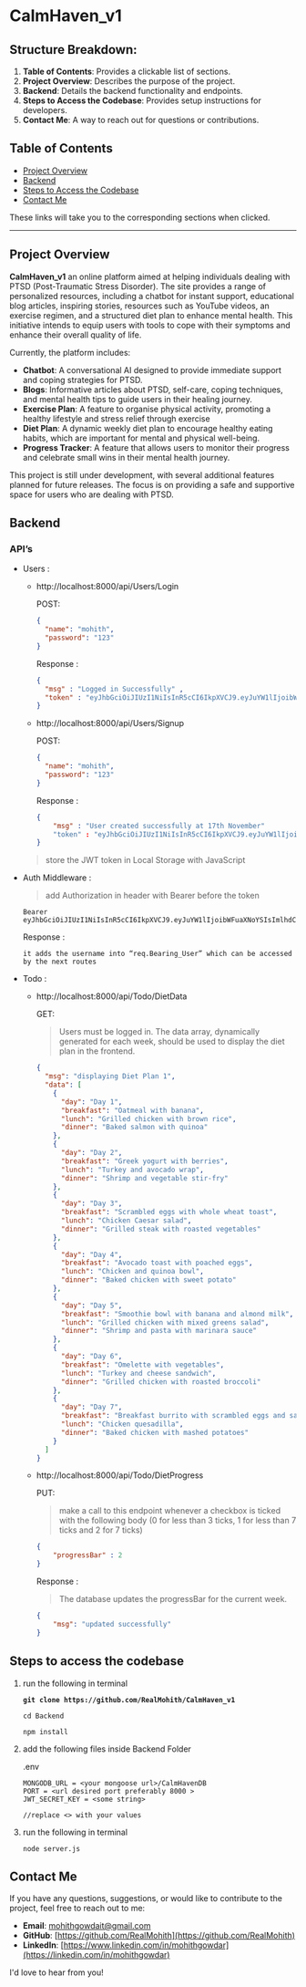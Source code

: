 # CalmHaven_v1


## Structure Breakdown:
1. **Table of Contents**: Provides a clickable list of sections.
2. **Project Overview**: Describes the purpose of the project.
3. **Backend**: Details the backend functionality and endpoints.
4. **Steps to Access the Codebase**: Provides setup instructions for developers.
5. **Contact Me**: A way to reach out for questions or contributions.


## Table of Contents
- [Project Overview](#project-overview)
- [Backend](#backend)
- [Steps to Access the Codebase](#steps-to-access-the-codebase)
- [Contact Me](#contact-me)

These links will take you to the corresponding sections when clicked.

---


## Project Overview

**CalmHaven_v1** an online platform aimed at helping individuals dealing with PTSD (Post-Traumatic Stress Disorder). The site provides a range of personalized resources, including a chatbot for instant support, educational blog articles, inspiring stories, resources such as YouTube videos, an exercise regimen, and a structured diet plan to enhance mental health. This initiative intends to equip users with tools to cope with their symptoms and enhance their overall quality of life.

Currently, the platform includes:

- **Chatbot**: A conversational AI designed to provide immediate support and coping strategies for PTSD.
- **Blogs**: Informative articles about PTSD, self-care, coping techniques, and mental health tips to guide users in their healing journey.
- **Exercise Plan**: A feature to organise physical activity, promoting a healthy lifestyle and stress relief through exercise
- **Diet Plan**: A dynamic weekly diet plan to encourage healthy eating habits, which are important for mental and physical well-being.
- **Progress Tracker**: A feature that allows users to monitor their progress and celebrate small wins in their mental health journey.

This project is still under development, with several additional features planned for future releases. The focus is on providing a safe and supportive space for users who are dealing with PTSD.


## Backend

### API’s




- Users :
    
    
    - http://localhost:8000/api/Users/Login
        
        POST:
        
        ```json
        {
          "name": "mohith",
          "password": "123"
        }
        ```
        
        Response :
        
        ```json
        { 
          "msg" : "Logged in Successfully" ,
          "token" : "eyJhbGciOiJIUzI1NiIsInR5cCI6IkpXVCJ9.eyJuYW1lIjoibW9oaXRoIn0.BA-741VBIYXE6pMxd-xsEcSK8GA91Ol1mXFv0BnID1c"
        }
        ```
        
    - http://localhost:8000/api/Users/Signup
        
        POST:
        
        ```json
        {
          "name": "mohith",
          "password": "123"
        }
        ```
        
        Response :
        
        ```json
        {
        	"msg" : "User created successfully at 17th November"
        	"token" : "eyJhbGciOiJIUzI1NiIsInR5cCI6IkpXVCJ9.eyJuYW1lIjoibW9oaXRoIn0.BA-741VBIYXE6pMxd-xsEcSK8GA91Ol1mXFv0BnID1c"
        }
        ```
        
    
    > store the JWT token in Local Storage  with JavaScript
    > 

- Auth Middleware :
    
    
    > add Authorization in header with Bearer before the token
    > 
    
    ```
    Bearer eyJhbGciOiJIUzI1NiIsInR5cCI6IkpXVCJ9.eyJuYW1lIjoibWFuaXNoYSIsImlhdCI6MTczMTgxMDUyMSwiZXhwIjoxNzMxODE0MTIxfQ.oOp9cDPKB8pl5UeRG3AExPPM0lm9Axq5LKnj9RTRcIw
    ```
    
    Response : 
    
    ```
    it adds the username into “req.Bearing_User” which can be accessed by the next routes
    ```
    

- Todo :
    - http://localhost:8000/api/Todo/DietData
        
        GET:
        
        > Users must be logged in. The data array, dynamically generated for each week, should be used to display the diet plan in the frontend.
        > 
        
        ```json
        {
          "msg": "displaying Diet Plan 1",
          "data": [
            {
              "day": "Day 1",
              "breakfast": "Oatmeal with banana",
              "lunch": "Grilled chicken with brown rice",
              "dinner": "Baked salmon with quinoa"
            },
            {
              "day": "Day 2",
              "breakfast": "Greek yogurt with berries",
              "lunch": "Turkey and avocado wrap",
              "dinner": "Shrimp and vegetable stir-fry"
            },
            {
              "day": "Day 3",
              "breakfast": "Scrambled eggs with whole wheat toast",
              "lunch": "Chicken Caesar salad",
              "dinner": "Grilled steak with roasted vegetables"
            },
            {
              "day": "Day 4",
              "breakfast": "Avocado toast with poached eggs",
              "lunch": "Chicken and quinoa bowl",
              "dinner": "Baked chicken with sweet potato"
            },
            {
              "day": "Day 5",
              "breakfast": "Smoothie bowl with banana and almond milk",
              "lunch": "Grilled chicken with mixed greens salad",
              "dinner": "Shrimp and pasta with marinara sauce"
            },
            {
              "day": "Day 6",
              "breakfast": "Omelette with vegetables",
              "lunch": "Turkey and cheese sandwich",
              "dinner": "Grilled chicken with roasted broccoli"
            },
            {
              "day": "Day 7",
              "breakfast": "Breakfast burrito with scrambled eggs and sausage",
              "lunch": "Chicken quesadilla",
              "dinner": "Baked chicken with mashed potatoes"
            }
          ]
        }
        ```
        
    - http://localhost:8000/api/Todo/DietProgress
        
        PUT:
        
        > make a call to this endpoint whenever a checkbox is ticked with the following body (0 for less than 3 ticks, 1 for less than 7 ticks and 2 for 7 ticks)
        > 
        
        ```json
        {
        	"progressBar" : 2 
        }
        ```
        
        Response :
        
        > The database updates the progressBar for the current week.
        > 
        
        ```json
        {
            "msg": "updated successfully"
        }
        ```
        

## Steps to access the codebase

1. run the following in terminal
    
    **`git clone https://github.com/RealMohith/CalmHaven_v1`**
    
    ` cd Backend `
    
    `npm install`
    
2. add the following files inside Backend Folder
    
    .env  
    
    ```
    MONGODB_URL = <your mongoose url>/CalmHavenDB
    PORT = <url desired port preferably 8000 >
    JWT_SECRET_KEY = <some string>
    
    //replace <> with your values
    ```
    

1. run the following in terminal
    
    `node server.js`





## Contact Me

If you have any questions, suggestions, or would like to contribute to the project, feel free to reach out to me:

- **Email**: mohithgowdait@gmail.com
- **GitHub**: [https://github.com/RealMohith](https://github.com/RealMohith)
- **LinkedIn**: [https://www.linkedin.com/in/mohithgowdar](https://linkedin.com/in/mohithgowdar)

I'd love to hear from you!
